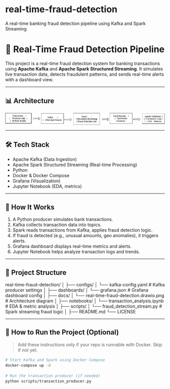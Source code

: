 # real-time-fraud-detection
A real-time banking fraud detection pipeline using Kafka and Spark Streaming

# 🏦 Real-Time Fraud Detection Pipeline

This project is a real-time fraud detection system for banking transactions using **Apache Kafka** and **Apache Spark Structured Streaming**. It simulates live transaction data, detects fraudulent patterns, and sends real-time alerts with a dashboard view.

---

## 📊 Architecture

![Real-Time Fraud Detection Architecture](docs/real-time-fraud-detection.png.jpeg)

---

## 🛠 Tech Stack

- Apache Kafka (Data Ingestion)
- Apache Spark Structured Streaming (Real-time Processing)
- Python
- Docker & Docker Compose
- Grafana (Visualization)
- Jupyter Notebook (EDA, metrics)

---

## 🔁 How It Works

1. A Python producer simulates bank transactions.
2. Kafka collects transaction data into topics.
3. Spark reads transactions from Kafka, applies fraud detection logic.
4. If fraud is detected (e.g., unusual amounts, geo anomalies), it triggers alerts.
5. Grafana dashboard displays real-time metrics and alerts.
6. Jupyter Notebook helps analyze transaction logs and trends.

---

## 📂 Project Structure

real-time-fraud-detection/
│
├── configs/
│ └── kafka-config.yaml # Kafka producer settings
│
├── dashboards/
│ └── grafana.json # Grafana dashboard config
│
├── docs/
│ └── real-time-fraud-detection.drawio.png # Architecture diagram
│
├── notebooks/
│ └── transaction_analysis.ipynb # EDA & metric analysis
│
├── scripts/
│ └── fraud_detection_stream.py # Spark streaming fraud logic
│
├── README.md
└── LICENSE


---

## 🚀 How to Run the Project (Optional)

> Add these instructions only if your repo is runnable with Docker. Skip if not yet.

```bash
# Start Kafka and Spark using Docker Compose
docker-compose up -d

# Run the transaction producer (if needed)
python scripts/transaction_producer.py



